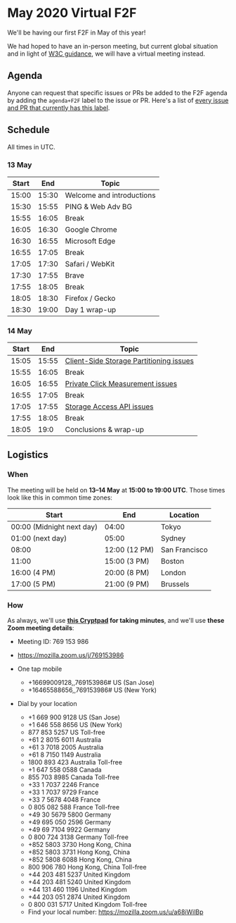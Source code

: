 # May 2020 Virtual F2F

We'll be having our first F2F in May of this year!

We had hoped to have an in-person meeting, but current global situation and in light of [W3C guidance](https://w3c.github.io/Guide/meetings/continuity.html), we will have a virtual meeting instead.

## Agenda

Anyone can request that specific issues or PRs be added to the F2F agenda by adding the `agenda+F2F` label to the issue or PR. Here's a list of [every issue and PR that currently has this label](https://github.com/search?q=org%3Aprivacycg+label%3Aagenda%2BF2F).

## Schedule

All times in UTC.

### 13 May

| Start | End   | Topic                     |
| ----- | ----- | ------------------------- |
| 15:00 | 15:30 | Welcome and introductions |
| 15:30 | 15:55 | PING & Web Adv BG         |
| 15:55 | 16:05 | Break                     |
| 16:05 | 16:30 | Google Chrome             |
| 16:30 | 16:55 | Microsoft Edge            |
| 16:55 | 17:05 | Break                     |
| 17:05 | 17:30 | Safari / WebKit           |
| 17:30 | 17:55 | Brave                     |
| 17:55 | 18:05 | Break                     |
| 18:05 | 18:30 | Firefox / Gecko           |
| 18:30 | 19:00 | Day 1 wrap-up             |

### 14 May

| Start | End   | Topic   |
| ----- | ----- | ------- |
| 15:05 | 15:55 | [Client-Side Storage Partitioning issues](https://github.com/privacycg/storage-partitioning/issues?q=is%3Aissue+is%3Aopen+label%3Aagenda%2BF2F) |
| 15:55 | 16:05 | Break   |
| 16:05 | 16:55 | [Private Click Measurement issues](https://github.com/privacycg/private-click-measurement/issues?q=is%3Aissue+is%3Aopen+label%3Aagenda%2BF2F) |
| 16:55 | 17:05 | Break   |
| 17:05 | 17:55 | [Storage Access API issues](https://github.com/privacycg/storage-access/issues?q=is%3Aissue+is%3Aopen+label%3Aagenda%2BF2F) |
| 17:55 | 18:05 | Break   |
| 18:05 | 19:0 | Conclusions & wrap-up |

## Logistics

### When

The meeting will be held on **13–14 May** at **15:00 to 19:00 UTC**. Those times look like this in common time zones:

| Start  | End | Location |
| ------ | --- | -------- |
| 00:00 (Midnight next day) | 04:00 | Tokyo |
| 01:00 (next day) | 05:00 | Sydney |
| 08:00 | 12:00 (12 PM) | San Francisco |
| 11:00 | 15:00 (3 PM) | Boston |
| 16:00 (4 PM) | 20:00 (8 PM) | London |
| 17:00 (5 PM) | 21:00 (9 PM) | Brussels |

### How

As always, we'll use **[this Cryptpad](https://cryptpad.w3ctag.org/code/#/2/code/edit/ZrkcuhmVbx1OGyWlTX5L0j8T/) for taking minutes**, and we'll use **these Zoom meeting details**:

* Meeting ID: 769 153 986
* https://mozilla.zoom.us/j/769153986

* One tap mobile
    * +16699009128,,769153986# US (San Jose)
    * +16465588656,,769153986# US (New York)

* Dial by your location
    * +1 669 900 9128 US (San Jose)
    * +1 646 558 8656 US (New York)
    * 877 853 5257 US Toll-free
    * +61 2 8015 6011 Australia
    * +61 3 7018 2005 Australia
    * +61 8 7150 1149 Australia
    * 1800 893 423 Australia Toll-free
    * +1 647 558 0588 Canada
    * 855 703 8985 Canada Toll-free
    * +33 1 7037 2246 France
    * +33 1 7037 9729 France
    * +33 7 5678 4048 France
    * 0 805 082 588 France Toll-free
    * +49 30 5679 5800 Germany
    * +49 695 050 2596 Germany
    * +49 69 7104 9922 Germany
    * 0 800 724 3138 Germany Toll-free
    * +852 5803 3730 Hong Kong, China
    * +852 5803 3731 Hong Kong, China
    * +852 5808 6088 Hong Kong, China
    * 800 906 780 Hong Kong, China Toll-free
    * +44 203 481 5237 United Kingdom
    * +44 203 481 5240 United Kingdom
    * +44 131 460 1196 United Kingdom
    * +44 203 051 2874 United Kingdom
    * 0 800 031 5717 United Kingdom Toll-free
    * Find your local number: https://mozilla.zoom.us/u/a68iWilBp
